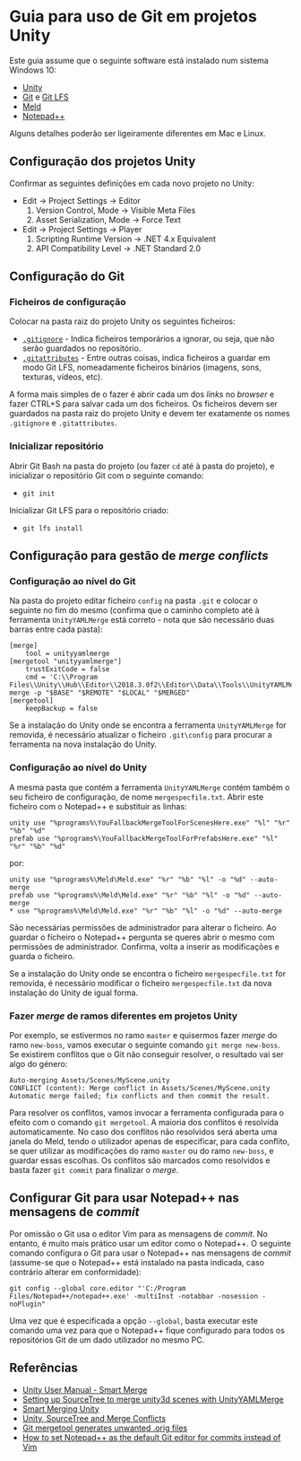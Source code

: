 <!--
Guia para uso de Git em projetos Unity (c) by Nuno Fachada

Guia para uso de Git em projetos Unity is licensed under a
Creative Commons Attribution-NonCommercial-ShareAlike 4.0 International License.

You should have received a copy of the license along with this
work. If not, see <http://creativecommons.org/licenses/by-nc-sa/4.0/>.
-->

# Guia para uso de Git em projetos Unity

Este guia assume que o seguinte software está instalado num sistema Windows 10:

*   [Unity](https://unity3d.com/)
*   [Git](https://git-scm.com/) e [Git LFS](https://git-lfs.github.com/)
*   [Meld](http://meldmerge.org/)
*   [Notepad++](https://notepad-plus-plus.org/)

Alguns detalhes poderão ser ligeiramente diferentes em Mac e Linux.

## Configuração dos projetos Unity

Confirmar as seguintes definições em cada novo projeto no Unity:

*   Edit &#8594; Project Settings &#8594; Editor
    1.  Version Control, Mode &#8594; Visible Meta Files
    2.  Asset Serialization, Mode &#8594; Force Text
*   Edit &#8594; Project Settings &#8594; Player
    1.  Scripting Runtime Version &#8594; .NET 4.x Equivalent
    2.  API Compatibility Level &#8594; .NET Standard 2.0

## Configuração do Git

### Ficheiros de configuração

Colocar na pasta raiz do projeto Unity os seguintes ficheiros:

*   [`.gitignore`](https://raw.githubusercontent.com/github/gitignore/master/Unity.gitignore) -
    Indica ficheiros temporários a ignorar, ou seja, que não serão guardados
    no repositório.
*   [`.gitattributes`](https://raw.githubusercontent.com/VideojogosLusofona/lp2_2018_aulas/master/Aula04/unity.gitattributes) -
    Entre outras coisas, indica ficheiros a guardar em modo Git LFS,
    nomeadamente ficheiros binários (imagens, sons, texturas, vídeos, etc).

A forma mais simples de o fazer é abrir cada um dos *links* no *browser* e
fazer CTRL+S para salvar cada um dos ficheiros. Os ficheiros devem ser
guardados na pasta raiz do projeto Unity e devem ter exatamente os nomes
`.gitignore` e `.gitattributes`.

### Inicializar repositório

Abrir Git Bash na pasta do projeto (ou fazer `cd` até à pasta do projeto), e
inicializar o repositório Git com o seguinte comando:

*   `git init`

Inicializar Git LFS para o repositório criado:

*   `git lfs install`

## Configuração para gestão de *merge conflicts*

### Configuração ao nível do Git

Na pasta do projeto editar ficheiro `config` na pasta `.git` e colocar o
seguinte no fim do mesmo (confirma que o caminho completo até à ferramenta
`UnityYAMLMerge` está correto - nota que são necessário duas barras entre
cada pasta):

```
[merge]
	tool = unityyamlmerge
[mergetool "unityyamlmerge"]
	trustExitCode = false
	cmd = 'C:\\Program Files\\Unity\\Hub\\Editor\\2018.3.0f2\\Editor\\Data\\Tools\\UnityYAMLMerge.exe' merge -p "$BASE" "$REMOTE" "$LOCAL" "$MERGED"
[mergetool]
	keepBackup = false
```

Se a instalação do Unity onde se encontra a ferramenta `UnityYAMLMerge` for
removida, é necessário atualizar o ficheiro `.git\config` para procurar a
ferramenta na nova instalação do Unity.

### Configuração ao nível do Unity

A mesma pasta que contém a ferramenta `UnityYAMLMerge` contém também o seu
ficheiro de configuração, de nome `mergespecfile.txt`. Abrir este ficheiro com
o Notepad++ e substituir as linhas:

```
unity use "%programs%\YouFallbackMergeToolForScenesHere.exe" "%l" "%r" "%b" "%d"
prefab use "%programs%\YouFallbackMergeToolForPrefabsHere.exe" "%l" "%r" "%b" "%d"
```

por:

```
unity use "%programs%\Meld\Meld.exe" "%r" "%b" "%l" -o "%d" --auto-merge
prefab use "%programs%\Meld\Meld.exe" "%r" "%b" "%l" -o "%d" --auto-merge
* use "%programs%\Meld\Meld.exe" "%r" "%b" "%l" -o "%d" --auto-merge
```

São necessárias permissões de administrador para alterar o ficheiro. Ao guardar
o ficheiro o Notepad++ pergunta se queres abrir o mesmo com permissões de
administrador. Confirma, volta a inserir as modificações e guarda o ficheiro.

Se a instalação do Unity onde se encontra o ficheiro `mergespecfile.txt` for
removida, é necessário modificar o ficheiro `mergespecfile.txt` da nova
instalação do Unity de igual forma.

### Fazer *merge* de ramos diferentes em projetos Unity

Por exemplo, se estivermos no ramo `master` e quisermos fazer *merge* do ramo
`new-boss`, vamos executar o seguinte comando `git merge new-boss`. Se
existirem conflitos que o Git não conseguir resolver, o resultado vai ser algo
do género:

```
Auto-merging Assets/Scenes/MyScene.unity
CONFLICT (content): Merge conflict in Assets/Scenes/MyScene.unity
Automatic merge failed; fix conflicts and then commit the result.
```

Para resolver os conflitos, vamos invocar a ferramenta configurada para o
efeito com o comando `git mergetool`. A maioria dos conflitos é resolvida
automaticamente. No caso dos conflitos não resolvidos será aberta uma janela do
Meld, tendo o utilizador apenas de especificar, para cada conflito, se quer
utilizar as modificações do ramo `master` ou do ramo `new-boss`, e guardar
essas escolhas. Os conflitos são marcados como resolvidos e basta fazer
`git commit` para finalizar o *merge*.

## Configurar Git para usar Notepad++ nas mensagens de *commit*

Por omissão o Git usa o editor Vim para as mensagens de *commit*. No entanto, é
muito mais prático usar um editor como o Notepad++. O seguinte comando
configura o Git para usar o Notepad++ nas mensagens de *commit* (assume-se que
o Notepad++ está instalado na pasta indicada, caso contrário alterar em
conformidade):

```
git config --global core.editor "'C:/Program Files/Notepad++/notepad++.exe' -multiInst -notabbar -nosession -noPlugin"
```

Uma vez que é especificada a opção `--global`, basta executar este comando uma
vez para que o Notepad++ fique configurado para todos os repositórios Git de um
dado utilizador no mesmo PC.

## Referências

*   [Unity User Manual - Smart Merge](https://docs.unity3d.com/Manual/SmartMerge.html)
*   [Setting up SourceTree to merge unity3d scenes with UnityYAMLMerge](https://stackoverflow.com/questions/36566436/setting-up-sourcetree-to-merge-unity3d-scenes-with-unityyamlmerge/45738772)
*   [Smart Merging Unity](https://gist.github.com/diego-augusto/876bd825730755a4d969d5e436464858)
*   [Unity, SourceTree and Merge Conflicts](https://www.youtube.com/watch?v=EQB-N-ClO9g)
*   [Git mergetool generates unwanted .orig files](https://stackoverflow.com/questions/1251681/git-mergetool-generates-unwanted-orig-files)
*   [How to set Notepad++ as the default Git editor for commits instead of Vim](https://www.theserverside.com/blog/Coffee-Talk-Java-News-Stories-and-Opinions/How-to-set-Notepad-as-the-default-Git-editor-for-commits-instead-of-Vim)

